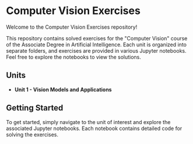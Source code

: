 # Computer Vision Exercises

Welcome to the Computer Vision Exercises repository!

This repository contains solved exercises for the "Computer Vision" course of the Associate Degree in Artificial Intelligence. Each unit is organized into separate folders, and exercises are provided in various Jupyter notebooks. Feel free to explore the notebooks to view the solutions.

## Units

- **Unit 1 - Vision Models and Applications**

## Getting Started

To get started, simply navigate to the unit of interest and explore the associated Jupyter notebooks. Each notebook contains detailed code for solving the exercises.

